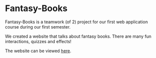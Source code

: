 # Fantasy-Books

Fantasy-Books is a teamwork (of 2) project for our first web application course during our first semester.

We created a website that talks about fantasy books. There are many fun interactions, quizzes and effects!

The website can be viewed [here](https://wan-mei-t.github.io/Fantasy-Books/index.html "Fantasy Books").
